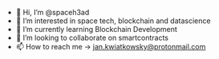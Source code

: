 - 👋 Hi, I’m @spaceh3ad
- 👀 I’m interested in space tech, blockchain and datascience
- 🌱 I’m currently learning Blockchain Development
- 💞️ I’m looking to collaborate on smartcontracts
- 📫 How to reach me -> jan.kwiatkowsky@protonmail.com

<!---
spaceh3ad/spaceh3ad is a ✨ special ✨ repository because its `README.md` (this file) appears on your GitHub profile.
You can click the Preview link to take a look at your changes.
--->
